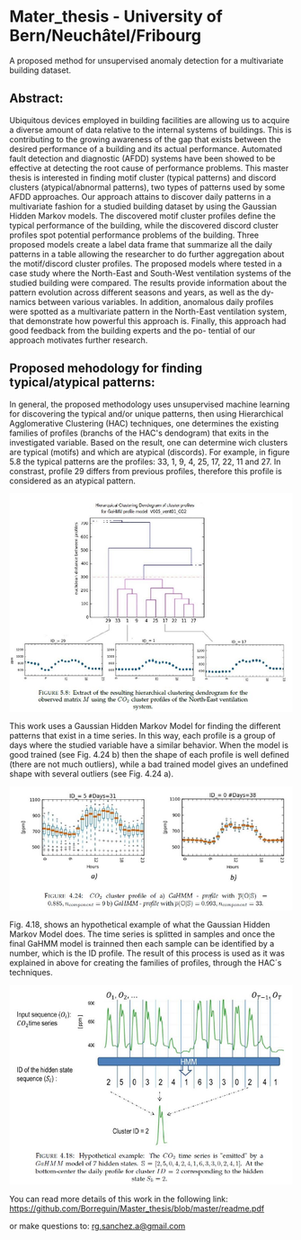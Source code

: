 # Mater_thesis - University of Bern/Neuchâtel/Fribourg
A proposed method for unsupervised anomaly detection for a multivariate building dataset.

## Abstract:

Ubiquitous devices employed in building facilities are allowing us to acquire a diverse amount
of data relative to the internal systems of buildings. This is contributing to the growing awareness 
of the gap that exists between the desired performance of a building and its actual performance. 
Automated fault detection and diagnostic (AFDD) systems have been showed to be effective at detecting 
the root cause of performance problems. This master thesis is interested in finding motif cluster 
(typical patterns) and discord clusters (atypical/abnormal patterns), two types of patterns used 
by some AFDD approaches. Our approach attains to discover daily patterns in a multivariate fashion 
for a studied building dataset by using the Gaussian Hidden Markov models. The discovered motif cluster 
profiles define the typical performance of the building, while the discovered discord cluster profiles 
spot potential performance problems of the building. Three proposed models create a label data frame 
that summarize all the daily patterns in a table allowing the researcher to do further aggregation 
about the motif/discord cluster profiles. The proposed models where tested in a case study where the North-East and
South-West ventilation systems of the studied building were compared. The results provide
information about the pattern evolution across different seasons and years, as well as the dy-
namics between various variables. In addition, anomalous daily profiles were spotted as a
multivariate pattern in the North-East ventilation system, that demonstrate how powerful this
approach is. Finally, this approach had good feedback from the building experts and the po-
tential of our approach motivates further research.

## Proposed mehodology for finding typical/atypical patterns:
In general, the proposed methodology uses unsupervised machine learning for discovering the typical and/or unique patterns, then using Hierarchical Agglomerative Clustering (HAC) techniques, one determines the existing families of profiles (branchs of the HAC's dendogram) that exits in the investigated variable. Based on the result, one can determine wich clusters are typical (motifs) and which are atypical (discords). For example, in figure 5.8 the typical patterns are the profiles: 33, 1, 9, 4, 25, 17, 22, 11 and 27. In constrast, profile 29 differs from previous profiles, therefore this profile is considered as an atypical pattern. 

![General_methodology](https://github.com/Borreguin/Master_thesis/blob/master/static/img/Dendo_cluster_4.JPG)

This work uses a Gaussian Hidden Markov Model for finding the different patterns that exist in a time series. In this way, each profile is a group of days where the studied variable have a similar behavior. When the model is good trained (see Fig. 4.24 b) then the shape of each profile is well defined (there are not much outliers), while a bad trained model gives an undefined shape with several outliers (see Fig. 4.24 a).

![profile_example](https://github.com/Borreguin/Master_thesis/blob/master/static/img/C_profile_2.JPG)

Fig. 4.18, shows an hypothetical example of what the Gaussian Hidden Markov Model does. The time series is splitted in samples and once the final GaHMM model is trainned then each sample can be identified by a number, which is the ID profile. The result of this process is used as it was explained in above for creating the families of profiles, through the HAC´s techniques. 

![General_methodology](https://github.com/Borreguin/Master_thesis/blob/master/static/img/Hyp_example_find_clusters.JPG)

You can read more details of this work in the following link:
https://github.com/Borreguin/Master_thesis/blob/master/readme.pdf

or make questions to: rg.sanchez.a@gmail.com

